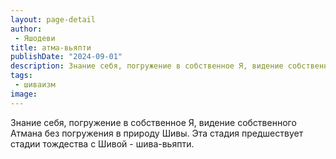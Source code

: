 ```yaml
---
layout: page-detail
author:
 - Яшодеви
title: атма-вьяпти
publishDate: "2024-09-01"
description: Знание себя, погружение в собственное Я, видение собственного Атмана без погружения в природу Шивы. Эта стадия предшествует стадии тождества с Шивой - шива-вьяпти.
tags:
 - шиваизм
image: 
---
```


Знание себя, погружение в собственное Я, видение собственного Атмана без погружения в природу Шивы. Эта стадия предшествует стадии тождества с Шивой - шива-вьяпти.


